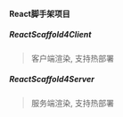 #### React脚手架项目

##### ReactScaffold4Client
> 客户端渲染, 支持热部署

##### ReactScaffold4Server
> 服务端渲染, 支持热部署
